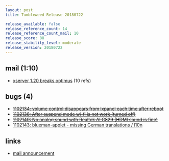 ```yaml
---
layout: post
title: Tumbleweed Release 20180722

release_available: false
release_reference_count: 14
release_reference_count_mail: 10
release_score: 88
release_stability_level: moderate
release_version: 20180722
---
```


## mail (1:10)

- [xserver 1.20 breaks optimus](https://lists.opensuse.org/opensuse-factory/2018-07/msg00171.html) (10 refs)

## bugs (4)

<!--more-->

- ~~[1102134: volume control disappears from lxpanel each time after reboot](https://bugzilla.opensuse.org/show_bug.cgi?id=1102134)~~
- ~~[1102136: After suspend mode wi-fi is not work (turned off)](https://bugzilla.opensuse.org/show_bug.cgi?id=1102136)~~
- ~~[1102140: No analog sound with Realtek ALC829 (HDMI sound is fine)](https://bugzilla.opensuse.org/show_bug.cgi?id=1102140)~~
- [1102143: blueman-applet - missing German translations / l10n](https://bugzilla.opensuse.org/show_bug.cgi?id=1102143)



## links

- [mail announcement](https://lists.opensuse.org/opensuse-factory/2018-07/msg00168.html)
